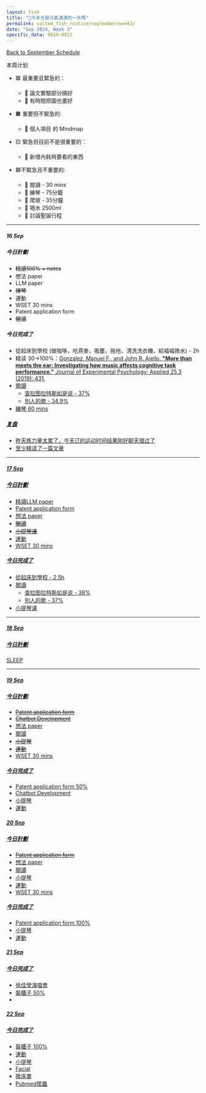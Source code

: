 ```yaml
---
layout: fish
title: "🎐今天也是元氣滿滿的一天嗎"
permalink: salted_fish_routine/september/week3/
date: "Sep 2024, Week 3"
specific_data: 0916~0922
---
```



<a href="{{ '/salted_fish_routine/september/' | relative_url }}">Back to September Schedule</a>

本周计划
   - 🟥 最重要且緊急的：
      - 🔆 論文實驗部分搞好
      - 🔆 有時間把圖也畫好
  
   - 🟧 重要但不緊急的:
      - 🔆 個人項目 的 Mindmap
  
   - 🟨 緊急但目前不是很重要的：
      - 🔆 新增內耗時要看的東西 

   - 🟩不緊急且不重要的:
      - 🔆 閱讀 - 30 mins
      - 🔆 練琴 - 75分鐘
      - 🔆 爬坡 - 35分鐘
      - 🔆 喝水 2500ml
      - 🔆 討論聖誕行程

---

##### 16 Sep

##### 今日計劃

  - ~~精讀100% + notes~~
  - 想法 paper 
  - LLM paper
  - ~~練琴~~
  - 運動
  - WSET 30 mins
  - Patent application form
  - ~~閱讀~~


##### 今日完成了
   - 從起床到學校 (做咖啡，吃燕麥，吸塵，拖地，清洗洗衣機，給福福換水) - 2h
   - 精读 30->100%：<a href="{{ '/paper_notes/music/' | relative_url }}">Gonzalez, Manuel F., and John R. Aiello. **"More than meets the ear: Investigating how music affects cognitive task performance."** Journal of Experimental Psychology: Applied 25.3 (2019): 431.
   - 閱讀
     - 查拉图拉特斯如是说 - 37%
     - 別人的歌 - 34.9%
   - 練琴 60 mins
  
##### 复盘


  - 昨天练力量太累了，今天订的运动时间结果刚好聊天错过了
  - 至少精读了一篇文章

---

##### 17 Sep

##### 今日計劃

  
  - 精讀LLM paper
  - Patent application form
  - 想法 paper
  - ~~閱讀~~
  - ~~小提琴课~~
  - 運動
  - WSET 30 mins


##### 今日完成了
   - 從起床到學校 - 2.5h
   - 閱讀
     - 查拉图拉特斯如是说 - 38%
     - 別人的歌 - 37%
   - 小提琴课
  

---

##### 18 Sep

##### 今日計劃

  SLEEP


---

##### 19 Sep

##### 今日計劃

  - ~~Patent application form~~
  - ~~Chatbot Development~~
  - 想法 paper
  - 閱讀
  - ~~小提琴~~
  - ~~運動~~
  - WSET 30 mins


##### 今日完成了
   - Patent application form 50%
   - Chatbot Development
   - 小提琴
   - 運動
  


##### 20 Sep

##### 今日計劃

  - ~~Patent application form~~
  - 想法 paper
  - 閱讀
  - 小提琴
  - 運動
  - WSET 30 mins


##### 今日完成了
   - Patent application form 100%
   - 小提琴
   - 運動
  


##### 21 Sep

##### 今日完成了
 -  徐佳瑩演唱會
 -  裝櫃子 50%
-  



##### 22 Sep

##### 今日完成了
 -  裝櫃子 100%
 -  運動
 -  小提琴
 -  Facial
 -  換床單
 -  Pubmed爬蟲



  